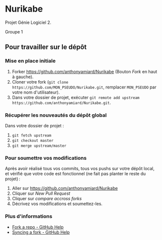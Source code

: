 # Nurikabe
Projet Génie Logiciel 2.

Groupe 1

## Pour travailler sur le dépôt

### Mise en place initiale

1. Forker https://github.com/anthonyamiard/Nurikabe (Bouton _Fork_ en haut à
   gauche).
2. Cloner votre fork (`git clone https://github.com/MON_PSEUDO/Nurikabe.git`,
   remplacer `MON_PSEUDO` par votre nom d'utilisateur).
3. Dans votre dossier de projet, exécuter
   `git remote add upstream https://github.com/anthonyamiard/Nurikabe.git`.

### Récupérer les nouveautés du dépôt global

Dans votre dossier de projet :
1. `git fetch upstream`
2. `git checkout master`
3. `git merge upstream/master`

### Pour soumettre vos modifications

Après avoir réalisé tous vos commits, tous vos pushs sur votre dépôt local, et
vérifié que votre code est fonctionnel (ne fait pas planter le reste du
projet) :

1. Aller sur https://github.com/anthonyamiard/Nurikabe
2. Cliquer sur _New Pull Request_
3. Cliquer sur _compare accross forks_
4. Décrivez vos modifications et soumettez-les.

### Plus d'informations

* [Fork a repo - GitHub Help](https://help.github.com/en/github/getting-started-with-github/fork-a-repo)
* [Syncing a fork - GitHub Help](https://help.github.com/en/github/collaborating-with-issues-and-pull-requests/syncing-a-fork)
